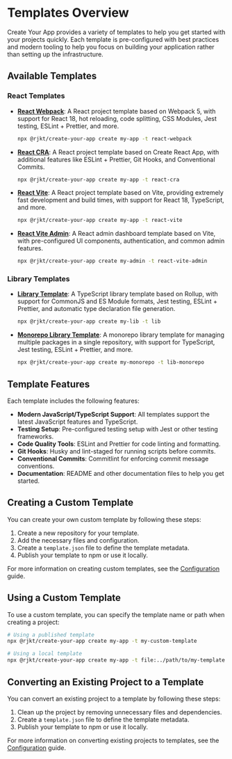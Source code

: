 # Templates Overview

Create Your App provides a variety of templates to help you get started with your projects quickly. Each template is pre-configured with best practices and modern tooling to help you focus on building your application rather than setting up the infrastructure.

## Available Templates

### React Templates

- [**React Webpack**](./react-webpack.md): A React project template based on Webpack 5, with support for React 18, hot reloading, code splitting, CSS Modules, Jest testing, ESLint + Prettier, and more.

  ```bash
  npx @rjkt/create-your-app create my-app -t react-webpack
  ```

- [**React CRA**](./react-cra.md): A React project template based on Create React App, with additional features like ESLint + Prettier, Git Hooks, and Conventional Commits.

  ```bash
  npx @rjkt/create-your-app create my-app -t react-cra
  ```

- [**React Vite**](./react-vite.md): A React project template based on Vite, providing extremely fast development and build times, with support for React 18, TypeScript, and more.

  ```bash
  npx @rjkt/create-your-app create my-app -t react-vite
  ```

- [**React Vite Admin**](./react-vite-admin.md): A React admin dashboard template based on Vite, with pre-configured UI components, authentication, and common admin features.

  ```bash
  npx @rjkt/create-your-app create my-admin -t react-vite-admin
  ```

### Library Templates

- [**Library Template**](./lib.md): A TypeScript library template based on Rollup, with support for CommonJS and ES Module formats, Jest testing, ESLint + Prettier, and automatic type declaration file generation.

  ```bash
  npx @rjkt/create-your-app create my-lib -t lib
  ```

- [**Monorepo Library Template**](./lib-monorepo.md): A monorepo library template for managing multiple packages in a single repository, with support for TypeScript, Jest testing, ESLint + Prettier, and more.

  ```bash
  npx @rjkt/create-your-app create my-monorepo -t lib-monorepo
  ```

## Template Features

Each template includes the following features:

- **Modern JavaScript/TypeScript Support**: All templates support the latest JavaScript features and TypeScript.
- **Testing Setup**: Pre-configured testing setup with Jest or other testing frameworks.
- **Code Quality Tools**: ESLint and Prettier for code linting and formatting.
- **Git Hooks**: Husky and lint-staged for running scripts before commits.
- **Conventional Commits**: Commitlint for enforcing commit message conventions.
- **Documentation**: README and other documentation files to help you get started.

## Creating a Custom Template

You can create your own custom template by following these steps:

1. Create a new repository for your template.
2. Add the necessary files and configuration.
3. Create a `template.json` file to define the template metadata.
4. Publish your template to npm or use it locally.

For more information on creating custom templates, see the [Configuration](../guide/configuration.md#custom-templates) guide.

## Using a Custom Template

To use a custom template, you can specify the template name or path when creating a project:

```bash
# Using a published template
npx @rjkt/create-your-app create my-app -t my-custom-template

# Using a local template
npx @rjkt/create-your-app create my-app -t file:../path/to/my-template
```

## Converting an Existing Project to a Template

You can convert an existing project to a template by following these steps:

1. Clean up the project by removing unnecessary files and dependencies.
2. Create a `template.json` file to define the template metadata.
3. Publish your template to npm or use it locally.

For more information on converting existing projects to templates, see the [Configuration](../guide/configuration.md#custom-templates) guide.

